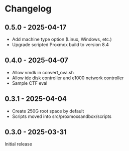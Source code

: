 # Changelog

## 0.5.0 - 2025-04-17

- Add machine type option (Linux, Windows, etc.)
- Upgrade scripted Proxmox build to version 8.4

## 0.4.0 - 2025-04-07

- Allow vmdk in convert_ova.sh
- Allow ide disk controller and e1000 network controller
- Sample CTF eval

## 0.3.1 - 2025-04-04

- Create 250G root space by default
- Scripts moved into src/proxmoxsandbox/scripts

## 0.3.0 - 2025-03-31 

Initial release